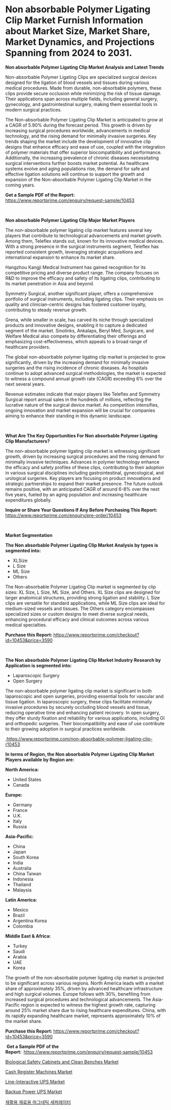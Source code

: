 <p><h1>Non absorbable Polymer Ligating Clip Market Furnish Information about Market Size, Market Share, Market Dynamics, and Projections Spanning from 2024 to 2031.</h1></p><p><strong>Non absorbable Polymer Ligating Clip Market Analysis and Latest Trends</strong></p>
<p><p>Non-absorbable Polymer Ligating Clips are specialized surgical devices designed for the ligation of blood vessels and tissues during various medical procedures. Made from durable, non-absorbable polymers, these clips provide secure occlusion while minimizing the risk of tissue damage. Their applications span across multiple fields, including general surgery, gynecology, and gastrointestinal surgery, making them essential tools in modern surgical practices.</p><p>The Non-absorbable Polymer Ligating Clip Market is anticipated to grow at a CAGR of 5.90% during the forecast period. This growth is driven by increasing surgical procedures worldwide, advancements in medical technology, and the rising demand for minimally invasive surgeries. Key trends shaping the market include the development of innovative clip designs that enhance efficacy and ease of use, coupled with the integration of polymer materials that offer superior biocompatibility and performance. Additionally, the increasing prevalence of chronic diseases necessitating surgical interventions further boosts market potential. As healthcare systems evolve and aging populations rise, the demand for safe and effective ligation solutions will continue to support the growth and expansion of the Non-absorbable Polymer Ligating Clip Market in the coming years.</p></p>
<p><strong>Get a Sample PDF of the Report:&nbsp;</strong> <a href="https://www.reportprime.com/enquiry/request-sample/10453">https://www.reportprime.com/enquiry/request-sample/10453</a></p>
<p>&nbsp;</p>
<p><strong>Non absorbable Polymer Ligating Clip Major Market Players</strong></p>
<p><p>The non-absorbable polymer ligating clip market features several key players that contribute to technological advancements and market growth. Among them, Teleflex stands out, known for its innovative medical devices. With a strong presence in the surgical instruments segment, Teleflex has reported consistent growth, leveraging strategic acquisitions and international expansion to enhance its market share.</p><p>Hangzhou Kangji Medical Instrument has gained recognition for its competitive pricing and diverse product range. The company focuses on R&D to improve the efficacy and safety of its ligating clips, contributing to its market penetration in Asia and beyond.</p><p>Symmetry Surgical, another significant player, offers a comprehensive portfolio of surgical instruments, including ligating clips. Their emphasis on quality and clinician-centric designs has fostered customer loyalty, contributing to steady revenue growth.</p><p>Grena, while smaller in scale, has carved its niche through specialized products and innovative designs, enabling it to capture a dedicated segment of the market. Sinolinks, Ankalaps, Beryl Med, Surgicare, and Welfare Medical also compete by differentiating their offerings and emphasizing cost-effectiveness, which appeals to a broad range of healthcare providers.</p><p>The global non-absorbable polymer ligating clip market is projected to grow significantly, driven by the increasing demand for minimally invasive surgeries and the rising incidence of chronic diseases. As hospitals continue to adopt advanced surgical methodologies, the market is expected to witness a compound annual growth rate (CAGR) exceeding 6% over the next several years.</p><p>Revenue estimates indicate that major players like Teleflex and Symmetry Surgical report annual sales in the hundreds of millions, reflecting the lucrative nature of the surgical device market. As competition intensifies, ongoing innovation and market expansion will be crucial for companies aiming to enhance their standing in this dynamic landscape.</p></p>
<p>&nbsp;</p>
<p><strong>What Are The Key Opportunities For Non absorbable Polymer Ligating Clip Manufacturers?</strong></p>
<p><p>The non-absorbable polymer ligating clip market is witnessing significant growth, driven by increasing surgical procedures and the rising demand for minimally invasive techniques. Advances in polymer technology enhance the efficacy and safety profiles of these clips, contributing to their adoption in various surgical disciplines including gastrointestinal, gynecological, and urological surgeries. Key players are focusing on product innovations and strategic partnerships to expand their market presence. The future outlook remains positive, with an anticipated CAGR of around 6-8% over the next five years, fueled by an aging population and increasing healthcare expenditures globally.</p></p>
<p><strong>Inquire or Share Your Questions If Any Before Purchasing This Report:</strong> <a href="https://www.reportprime.com/enquiry/pre-order/10453">https://www.reportprime.com/enquiry/pre-order/10453</a></p>
<p>&nbsp;</p>
<p><strong>Market Segmentation</strong></p>
<p><strong>The Non absorbable Polymer Ligating Clip Market Analysis by types is segmented into:</strong></p>
<p><ul><li>XLSize</li><li>L Size</li><li>ML Size</li><li>Others</li></ul></p>
<p><p>The Non-absorbable Polymer Ligating Clip market is segmented by clip sizes: XL Size, L Size, ML Size, and Others. XL Size clips are designed for larger anatomical structures, providing strong ligation and stability. L Size clips are versatile for standard applications, while ML Size clips are ideal for medium-sized vessels and tissues. The Others category encompasses specialized sizes or custom designs to meet diverse surgical needs, enhancing procedural efficacy and clinical outcomes across various medical specialties.</p></p>
<p><strong>Purchase this Report:&nbsp;</strong><a href="https://www.reportprime.com/checkout?id=10453&price=3590">https://www.reportprime.com/checkout?id=10453&price=3590</a></p>
<p>&nbsp;</p>
<p><strong>The Non absorbable Polymer Ligating Clip Market Industry Research by Application is segmented into:</strong></p>
<p><ul><li>Laparoscopic Surgery</li><li>Open Surgery</li></ul></p>
<p><p>The non-absorbable polymer ligating clip market is significant in both laparoscopic and open surgeries, providing essential tools for vascular and tissue ligation. In laparoscopic surgery, these clips facilitate minimally invasive procedures by securely occluding blood vessels and tissue, reducing operative time and enhancing patient recovery. In open surgery, they offer sturdy fixation and reliability for various applications, including GI and orthopedic surgeries. Their biocompatibility and ease of use contribute to their growing adoption in surgical practices worldwide.</p></p>
<p><a href="https://www.reportprime.com/non-absorbable-polymer-ligating-clip-r10453">&nbsp;https://www.reportprime.com/non-absorbable-polymer-ligating-clip-r10453</a></p>
<p><strong>In terms of Region, the Non absorbable Polymer Ligating Clip Market Players available by Region are:</strong></p>
<p>
    <p> <strong> North America: </strong>
        <ul>
            <li>United States</li>
            <li>Canada</li>
        </ul>
        </p> 
    <p> <strong> Europe: </strong>
        <ul>
            <li>Germany</li>
            <li>France</li>
            <li>U.K.</li>
            <li>Italy</li>
            <li>Russia</li>
        </ul>
        </p> 
    <p> <strong> Asia-Pacific: </strong>
        <ul>
            <li>China</li>
            <li>Japan</li>
            <li>South Korea</li>
            <li>India</li>
            <li>Australia</li>
            <li>China Taiwan</li>
            <li>Indonesia</li>
            <li>Thailand</li>
            <li>Malaysia</li>
        </ul>
        </p> 
    <p> <strong> Latin America: </strong>
        <ul>
            <li>Mexico</li>
            <li>Brazil</li>
            <li>Argentina Korea</li>
            <li>Colombia</li>
        </ul>
        </p> 
    <p> <strong> Middle East & Africa: </strong>
        <ul>
            <li>Turkey</li>
            <li>Saudi</li>
            <li>Arabia</li>
            <li>UAE</li>
            <li>Korea</li>
        </ul>
    </p>
    </p>
<p><p>The growth of the non-absorbable polymer ligating clip market is projected to be significant across various regions. North America leads with a market share of approximately 35%, driven by advanced healthcare infrastructure and high surgical volumes. Europe follows with 30%, benefiting from increased surgical procedures and technological advancements. The Asia-Pacific region is expected to witness the highest growth rate, capturing around 25% market share due to rising healthcare expenditures. China, with its rapidly expanding healthcare market, represents approximately 10% of the market share.</p></p>
<p><strong>Purchase this Report: </strong><a href="https://www.reportprime.com/checkout?id=10453&price=3590">https://www.reportprime.com/checkout?id=10453&price=3590</a></p>
<p>&nbsp;<strong>Get a Sample PDF of the Report:&nbsp;&nbsp;</strong><a href="https://www.reportprime.com/enquiry/request-sample/10453">https://www.reportprime.com/enquiry/request-sample/10453</a></p>
<p><strong></strong></p>
<p><p><a href="https://medium.com/@belaayi865/the-market-study-covers-the-biological-safety-cabinets-and-clean-benches-market-across-various-c2fc1fe0423a">Biological Safety Cabinets and Clean Benches Market</a></p><p><a href="https://www.linkedin.com/pulse/cash-register-machines-market-size-share-growth-analysis-type-atihc?trackingId=SKoX4wlnRqu2X5HOXa4h7Q%3D%3D">Cash Register Machines Market</a></p><p><a href="https://issuu.com/reportprime-2/docs/line-interactive-ups-market-size-20_c320b1ed2fd2ba">Line-Interactive UPS Market</a></p><p><a href="https://issuu.com/reportprime-2/docs/backup-power-ups-market-size-2030.p_e84368e38980ed">Backup Power UPS Market</a></p><p><a href="https://medium.com/@alex_holland_/%EC%84%B8%EA%B3%84-magnetic-separator-for-recycled-materials-market-%EC%9D%80-2024%EC%97%90%EC%84%9C-2031%EB%A1%9C-%EC%97%B0%ED%8F%89%EA%B7%A0-%EC%A6%9D%EA%B0%80%EC%9C%A8%EC%9D%84-%EB%B3%B4%EC%9D%BC-%EA%B2%83%EC%9C%BC%EB%A1%9C-%EC%98%88%EC%83%81%EB%90%A9%EB%8B%88%EB%8B%A4-b367205a1903">재활용 재료용 마그네틱 세퍼레이터</a></p></p>